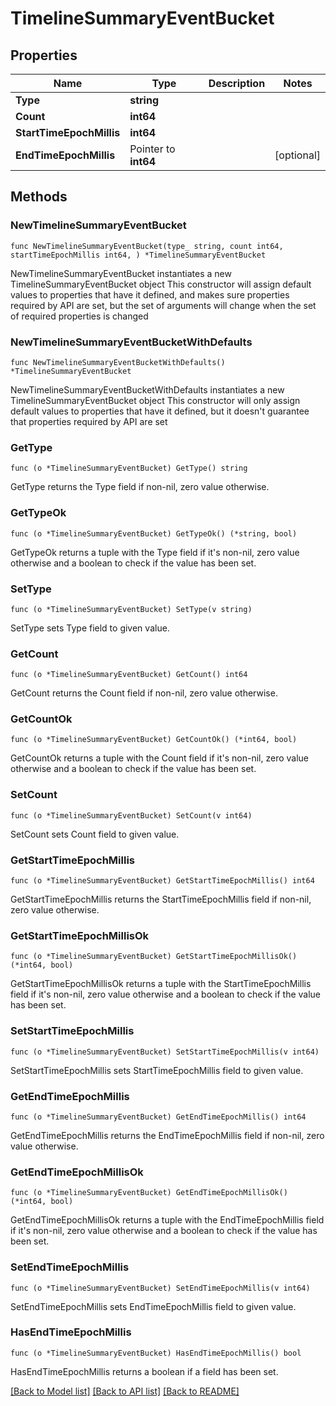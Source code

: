 # TimelineSummaryEventBucket

## Properties

Name | Type | Description | Notes
------------ | ------------- | ------------- | -------------
**Type** | **string** |  | 
**Count** | **int64** |  | 
**StartTimeEpochMillis** | **int64** |  | 
**EndTimeEpochMillis** | Pointer to **int64** |  | [optional] 

## Methods

### NewTimelineSummaryEventBucket

`func NewTimelineSummaryEventBucket(type_ string, count int64, startTimeEpochMillis int64, ) *TimelineSummaryEventBucket`

NewTimelineSummaryEventBucket instantiates a new TimelineSummaryEventBucket object
This constructor will assign default values to properties that have it defined,
and makes sure properties required by API are set, but the set of arguments
will change when the set of required properties is changed

### NewTimelineSummaryEventBucketWithDefaults

`func NewTimelineSummaryEventBucketWithDefaults() *TimelineSummaryEventBucket`

NewTimelineSummaryEventBucketWithDefaults instantiates a new TimelineSummaryEventBucket object
This constructor will only assign default values to properties that have it defined,
but it doesn't guarantee that properties required by API are set

### GetType

`func (o *TimelineSummaryEventBucket) GetType() string`

GetType returns the Type field if non-nil, zero value otherwise.

### GetTypeOk

`func (o *TimelineSummaryEventBucket) GetTypeOk() (*string, bool)`

GetTypeOk returns a tuple with the Type field if it's non-nil, zero value otherwise
and a boolean to check if the value has been set.

### SetType

`func (o *TimelineSummaryEventBucket) SetType(v string)`

SetType sets Type field to given value.


### GetCount

`func (o *TimelineSummaryEventBucket) GetCount() int64`

GetCount returns the Count field if non-nil, zero value otherwise.

### GetCountOk

`func (o *TimelineSummaryEventBucket) GetCountOk() (*int64, bool)`

GetCountOk returns a tuple with the Count field if it's non-nil, zero value otherwise
and a boolean to check if the value has been set.

### SetCount

`func (o *TimelineSummaryEventBucket) SetCount(v int64)`

SetCount sets Count field to given value.


### GetStartTimeEpochMillis

`func (o *TimelineSummaryEventBucket) GetStartTimeEpochMillis() int64`

GetStartTimeEpochMillis returns the StartTimeEpochMillis field if non-nil, zero value otherwise.

### GetStartTimeEpochMillisOk

`func (o *TimelineSummaryEventBucket) GetStartTimeEpochMillisOk() (*int64, bool)`

GetStartTimeEpochMillisOk returns a tuple with the StartTimeEpochMillis field if it's non-nil, zero value otherwise
and a boolean to check if the value has been set.

### SetStartTimeEpochMillis

`func (o *TimelineSummaryEventBucket) SetStartTimeEpochMillis(v int64)`

SetStartTimeEpochMillis sets StartTimeEpochMillis field to given value.


### GetEndTimeEpochMillis

`func (o *TimelineSummaryEventBucket) GetEndTimeEpochMillis() int64`

GetEndTimeEpochMillis returns the EndTimeEpochMillis field if non-nil, zero value otherwise.

### GetEndTimeEpochMillisOk

`func (o *TimelineSummaryEventBucket) GetEndTimeEpochMillisOk() (*int64, bool)`

GetEndTimeEpochMillisOk returns a tuple with the EndTimeEpochMillis field if it's non-nil, zero value otherwise
and a boolean to check if the value has been set.

### SetEndTimeEpochMillis

`func (o *TimelineSummaryEventBucket) SetEndTimeEpochMillis(v int64)`

SetEndTimeEpochMillis sets EndTimeEpochMillis field to given value.

### HasEndTimeEpochMillis

`func (o *TimelineSummaryEventBucket) HasEndTimeEpochMillis() bool`

HasEndTimeEpochMillis returns a boolean if a field has been set.


[[Back to Model list]](../README.md#documentation-for-models) [[Back to API list]](../README.md#documentation-for-api-endpoints) [[Back to README]](../README.md)


